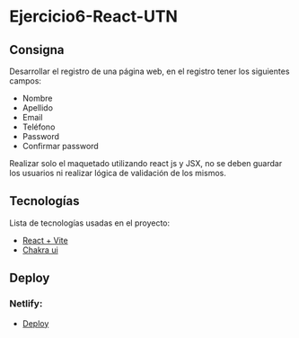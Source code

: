 # Ejercicio6-React-UTN
## Consigna

Desarrollar el registro de una página web, en el registro tener los siguientes campos:

- Nombre
- Apellido
- Email
- Teléfono
- Password
- Confirmar password

Realizar solo el maquetado utilizando react js y JSX, no se deben guardar los usuarios ni
realizar lógica de validación de los mismos.


## Tecnologías

Lista de tecnologías usadas en el proyecto:
* [React + Vite](https://vitejs.dev/guide/)
* [Chakra ui](https://chakra-ui.com/)


## Deploy 

### Netlify:
* [Deploy]()
